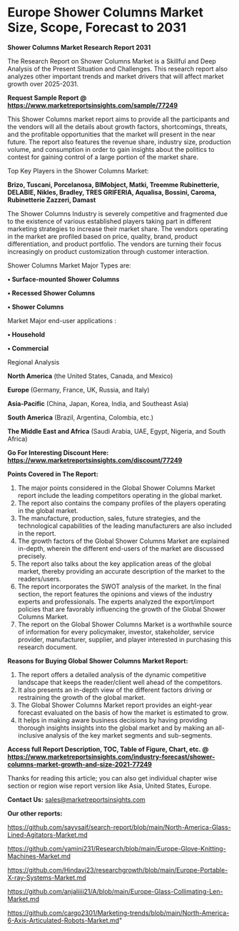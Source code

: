 # Europe Shower Columns Market Size, Scope, Forecast to 2031

<strong>Shower Columns Market Research Report 2031</strong>

The Research Report on Shower Columns Market is a Skillful and Deep Analysis of the Present Situation and Challenges. This research report also analyzes other important trends and market drivers that will affect market growth over 2025-2031.

<strong>Request Sample Report @ <a href=https://www.marketreportsinsights.com/sample/77249>https://www.marketreportsinsights.com/sample/77249</a></strong>

This Shower Columns market report aims to provide all the participants and the vendors will all the details about growth factors, shortcomings, threats, and the profitable opportunities that the market will present in the near future. The report also features the revenue share, industry size, production volume, and consumption in order to gain insights about the politics to contest for gaining control of a large portion of the market share.

Top Key Players in the Shower Columns Market:

<strong>Brizo, Tuscani, Porcelanosa, BIMobject, Matki, Treemme Rubinetterie, DELABIE, Nikles, Bradley, TRES GRIFERIA, Aqualisa, Bossini, Caroma, Rubinetterie Zazzeri, Damast</strong>

The Shower Columns Industry is severely competitive and fragmented due to the existence of various established players taking part in different marketing strategies to increase their market share. The vendors operating in the market are profiled based on price, quality, brand, product differentiation, and product portfolio. The vendors are turning their focus increasingly on product customization through customer interaction.

Shower Columns Market Major Types are:

<strong>• Surface-mounted Shower Columns

• Recessed Shower Columns

• Shower Columns</strong>

Market Major end-user applications :

<strong>• Household

• Commercial</strong>

Regional Analysis

</u><strong><b>North America</b></strong> (the United States, Canada, and Mexico)

<strong><b>Europe </b></strong>(Germany, France, UK, Russia, and Italy)

<strong><b>Asia-Pacific</b></strong> (China, Japan, Korea, India, and Southeast Asia)

<strong><b>South America</b></strong> (Brazil, Argentina, Colombia, etc.)

<strong><b>The Middle East and Africa</b></strong> (Saudi Arabia, UAE, Egypt, Nigeria, and South Africa)

<strong>Go For Interesting Discount Here: <a href=https://www.marketreportsinsights.com/discount/77249>https://www.marketreportsinsights.com/discount/77249</a></strong>

<strong>Points Covered in The Report:</strong>
<ol>
  <li>The major points considered in the Global Shower Columns Market report include the leading competitors operating in the global market.</li>
  <li>The report also contains the company profiles of the players operating in the global market.</li>
  <li>The manufacture, production, sales, future strategies, and the technological capabilities of the leading manufacturers are also included in the report.</li>
  <li>The growth factors of the Global Shower Columns Market are explained in-depth, wherein the different end-users of the market are discussed precisely.</li>
  <li>The report also talks about the key application areas of the global market, thereby providing an accurate description of the market to the readers/users.</li>
  <li>The report incorporates the SWOT analysis of the market. In the final section, the report features the opinions and views of the industry experts and professionals. The experts analyzed the export/import policies that are favorably influencing the growth of the Global Shower Columns Market.</li>
  <li>The report on the Global Shower Columns Market is a worthwhile source of information for every policymaker, investor, stakeholder, service provider, manufacturer, supplier, and player interested in purchasing this research document.</li>
</ol>
<strong>Reasons for Buying Global Shower Columns Market Report:</strong>

<ol>
  <li>The report offers a detailed analysis of the dynamic competitive landscape that keeps the reader/client well ahead of the competitors.</li>
  <li>It also presents an in-depth view of the different factors driving or restraining the growth of the global market.</li>
  <li>The Global Shower Columns Market report provides an eight-year forecast evaluated on the basis of how the market is estimated to grow.</li>
  <li>It helps in making aware business decisions by having providing thorough insights insights into the global market and by making an all-inclusive analysis of the key market segments and sub-segments.</li>
</ol>
<strong>Access full Report Description, TOC, Table of Figure, Chart, etc. @ <a href=https://www.marketreportsinsights.com/industry-forecast/shower-columns-market-growth-and-size-2021-77249>https://www.marketreportsinsights.com/industry-forecast/shower-columns-market-growth-and-size-2021-77249</a></strong>


Thanks for reading this article; you can also get individual chapter wise section or region wise report version like Asia, United States, Europe.

<strong>Contact Us:</strong>
sales@marketreportsinsights.com

<strong>Our other reports:</strong>

<a href=https://github.com/sayysaif/search-report/blob/main/North-America-Glass-Lined-Agitators-Market.md>https://github.com/sayysaif/search-report/blob/main/North-America-Glass-Lined-Agitators-Market.md</a>

<a href=https://github.com/yamini231/Research/blob/main/Europe-Glove-Knitting-Machines-Market.md>https://github.com/yamini231/Research/blob/main/Europe-Glove-Knitting-Machines-Market.md</a>

<a href=https://github.com/Hindavi23/researchgrowth/blob/main/Europe-Portable-X-ray-Systems-Market.md>https://github.com/Hindavi23/researchgrowth/blob/main/Europe-Portable-X-ray-Systems-Market.md</a>

<a href=https://github.com/anjaliiii21/A/blob/main/Europe-Glass-Collimating-Len-Market.md>https://github.com/anjaliiii21/A/blob/main/Europe-Glass-Collimating-Len-Market.md</a>

<a href=https://github.com/cargo2301/Marketing-trends/blob/main/North-America-6-Axis-Articulated-Robots-Market.md>https://github.com/cargo2301/Marketing-trends/blob/main/North-America-6-Axis-Articulated-Robots-Market.md</a>"
